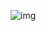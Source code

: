 ![img](https://user-images.githubusercontent.com/104918800/178779132-f766a85f-8fe4-4c2d-9c7a-86941d23f4cc.png)

